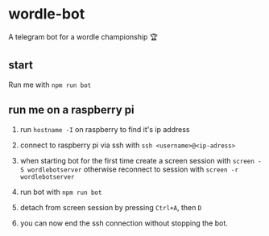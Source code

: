 # wordle-bot

A telegram bot for a wordle championship 🏆

## start

Run me with `npm run bot`

## run me on a raspberry pi

1. run `hostname -I` on raspberry to find it's ip address

2. connect to raspberry pi via ssh with `ssh <username>@<ip-adress>`

3. when starting bot for the first time create a screen session with `screen -S wordlebotserver` otherwise reconnect to session with `screen -r wordlebotserver`

4. run bot with `npm run bot`

5. detach from screen session by pressing `Ctrl+A`, then `D`

6. you can now end the ssh connection without stopping the bot.
